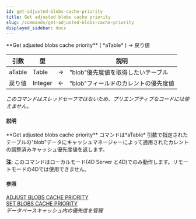 ```yaml
---
id: get-adjusted-blobs-cache-priority
title: Get adjusted blobs cache priority
slug: /commands/get-adjusted-blobs-cache-priority
displayed_sidebar: docs
---
```


<!--REF #_command_.Get adjusted blobs cache priority.Syntax-->**Get adjusted blobs cache priority** ( *aTable* ) -> 戻り値<!-- END REF-->
<!--REF #_command_.Get adjusted blobs cache priority.Params-->
| 引数 | 型 |  | 説明 |
| --- | --- | --- | --- |
| aTable | Table | &#8594;  | "blob"優先度値を取得したいテーブル |
| 戻り値 | Integer | &#8592; | "blob"フィールドのカレントの優先度値 |

<!-- END REF-->

*このコマンドはスレッドセーフではないため、プリエンプティブなコードには使えません。*


#### 説明 

<!--REF #_command_.Get adjusted blobs cache priority.Summary-->**Get adjusted blobs cache priority** コマンドは*aTable* 引数で指定されたテーブルの"blob"データにキャッシュマネージャーによって適用されたカレントの調整済みキャッシュ優先度値を返します。<!-- END REF-->

**注:** このコマンドはローカルモード(4D Server と4D)でのみ動作します。リモートモードの4Dでは使用できません。

#### 参照 

[ADJUST BLOBS CACHE PRIORITY](adjust-blobs-cache-priority.md)  
[SET BLOBS CACHE PRIORITY](set-blobs-cache-priority.md)  
*データベースキャッシュ内の優先度を管理*  